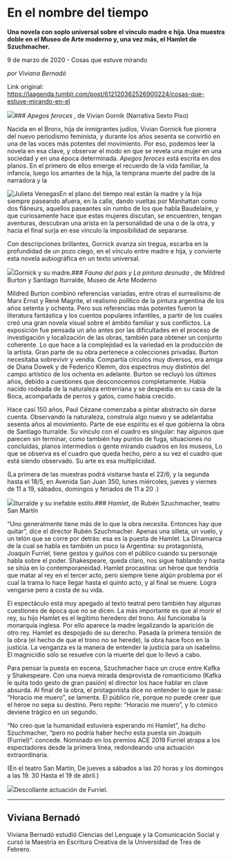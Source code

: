 # En el nombre del tiempo

**Una novela con soplo universal sobre el vínculo madre e hija. Una muestra doble en el Museo de Arte moderno y, una vez más, el Hamlet de Szuchmacher.**

9 de marzo de 2020 - Cosas que estuve mirando

_por Viviana Bernadó_

Link original: https://laagenda.tumblr.com/post/612120362526900224/cosas-que-estuve-mirando-en-el

![](https://64.media.tumblr.com/861080ed98480cde5efd764e13263acb/d2b2cfee6d035822-48/s500x750/7a734b1a902a25b56717eba33ff5265ea5ec187e.jpg)### *Apegos feroces* , de Vivian Gornik (Narrativa Sexto Piso)

Nacida en el Bronx, hija de inmigrantes judíos, Vivian Gornick fue pionera del nuevo periodismo feminista, y durante los años sesenta se convirtió en una de las voces más potentes del movimiento.  Por eso, podemos leer la novela en esa clave, y observar el modo en que se revela una mujer en una sociedad y en una época determinada. *Apegos feroces* está escrita en dos planos. En el primero de ellos emerge el recuerdo de la vida familiar, la infancia, luego los amantes de la hija, la temprana muerte del padre de la narradora y la 

![Julieta Venegas](https://64.media.tumblr.com/0b440aa646e52ce97fa4ca05b18e07bf/d2b2cfee6d035822-a1/s250x400/7feab75f5ec89dd7d10cc8f6fbf840cf94dd2d0b.jpg)En el plano del tiempo real están la madre y la hija siempre paseando afuera, en la calle, dando vueltas por Manhattan como dos flâneurs, aquellos paseantes sin rumbo de los que habla Baudelaire, y que curiosamente hace que estas mujeres discutan, se encuentren, tengan aventuras, descubran una arista en la personalidad de una o de la otra, y hacia el final surja en ese vínculo la imposibilidad de separarse.

Con descripciones brillantes, Gornick avanza sin tregua, escarba en la profundidad de un pozo ciego, en el vínculo entre madre e hija, y convierte esta novela aubiográfica en un texto universal.  

![](https://64.media.tumblr.com/861080ed98480cde5efd764e13263acb/d2b2cfee6d035822-48/s500x750/7a734b1a902a25b56717eba33ff5265ea5ec187e.jpg)Gornick y su madre.### *Fauna del pais y La pintura desnuda* , de Mildred Burton y Santiago Iturralde, Museo de Arte Moderno

Mildred Burton combinó referencias variadas, entre otras el surrealismo de Marx Ernst y René Magrite, el realismo político de la pintura argentina de los años setenta y ochenta. Pero sus referencias más potentes fueron la  literatura fantástica y los cuentos populares infantiles, a partir de los cuales creó una gran novela visual sobre el ámbito familiar y sus conflictos. La exposición fue pensada un año antes por las dificultades en el proceso de investigación y localización de las obras, también para obtener un conjunto coherente. Lo que hace a la complejidad es la variedad en la  producción de la artista. Gran parte de su obra pertenece a colecciones privadas. Burton necesitaba sobrevivir y vendía. Compartía círculos muy diversos, era amiga de Diana Dowek y de Federico Klemm, dos espectros muy distintos del campo artístico de los ochenta en adelante. Burton se recluyó los últimos años, debido a cuestiones que desconocemos completamente. Había nacido rodeada de la naturaleza entrerriana y se despedía en su casa de la Boca, acompañada de perros y gatos, como había crecido.

Hace casi 150 años, Paul Cézane comenzaba a pintar abstracto sin darse cuenta. Observando la naturaleza, construía algo nuevo y se adelantaba sesenta años al movimiento. Parte de ese espíritu es el que gobierna la obra de Santiago Iturralde. Su vínculo con el cuadro es singular: hay algunos que parecen sin terminar, como también hay puntos de fuga, situaciones no concluidas, planos intermedios o gente mirando cuadros en los museos, Lo que se observa es el cuadro que queda hecho, pero a su vez el cuadro que está siendo observado. Su arte es esa multiplicidad. 

(La primera de las muestras podrá visitarse hasta el 22/6, y la segunda hasta el 18/5, en Avenida San Juan 350, lunes miércoles, jueves y viernes de 11 a 19, sábados, domingos y feriados de 11 a 20 .)

![](https://64.media.tumblr.com/a8e5b4e971c36e3eb7b71d622bc80b25/d2b2cfee6d035822-18/s500x750/062285356abdaa0f4d022de662f060ab37d44ba8.jpg)Iturralde y su inefable estilo.### *Hamlet*, de Rubén Szuchmacher, teatro San Martín

“Uno generalmente tiene más de lo que la obra necesita. Entonces hay que quitar”, dice el director Rubén Szuchmacher. Apenas una silleta, un vuelo, y un telón que se corre por detrás: esa es la puesta de Hamlet. La Dinamarca de la cual se habla es también un poco la Argentina: su protagonista, Joaquín Furriel, tiene gestos y guiños con el público cuando su personaje habla sobre el poder. Shakespeare, queda claro, nos sigue hablando y hasta se sitúa en lo contemporaneidad. Hamlet procastina: un héroe que tendría que matar al rey en el tercer acto, pero siempre tiene algún problema por el cual la trama lo hace llegar hasta el quinto acto, y al final se muere. Logra vengarse pero a costa de su vida. 

El espectáculo está muy apegado al texto teatral pero también hay algunas cuestiones de época que no se dicen. La más importante es que al morir el rey, su hijo Hamlet es el legítimo heredero del trono. Así funcionaba la monarquía inglesa. Por ello aparece la madre legalizando la aparición de otro rey. Hamlet es despojado de su derecho. Pasada la primera tensión de la obra (el hecho de que el trono no se herede), la obra hace foco en la justicia. La venganza es la manera de entender la justicia para un isabelino. El magnicidio sólo se resuelve con la muerte del que lo llevó a cabo. 

Para pensar la puesta en escena, Szuchmacher hace un cruce entre Kafka y Shakespeare. Con una nueva mirada desprovista de romanticismo (Kafka le quita todo gesto de gran pasión) el director los hace hablar en clave absurda. Al final de la obra, el protagonista dice no entender lo que le pasa: “Horacio me muero”, se lamenta. El público ríe, porque no puede creer que el héroe no sepa su destino. Pero repite: “Horacio me muero”, y lo cómico deviene trágico en un segundo.

“No creo que la humanidad estuviera esperando mi Hamlet”, ha dicho Szuchmacher, “pero no podría haber hecho esta puesta sin Joaquín (Furriel)”. concede. Nominado en los premios ACE 2019 Furriel atrapa a los espectadores desde la primera línea, redondeando una actuación extraordinaria. 

(En el teatro San Martín, De jueves a sábados a las 20 horas y los domingos a las 19. 30 Hasta el 19 de abril.)

![](https://64.media.tumblr.com/6c7a1e7aa9df2a5995bf9c101a267b5b/d2b2cfee6d035822-8f/s500x750/e02125fc0061c443b527d8d543663f2a50d2e1c3.jpg)Descollante actuación de Furriel.

---

Viviana Bernadó
---------------



Viviana Bernadó estudió Ciencias del Lenguaje y la Comunicación Social y cursó la Maestría en Escritura Creativa de la Universidad de Tres de Febrero. 

